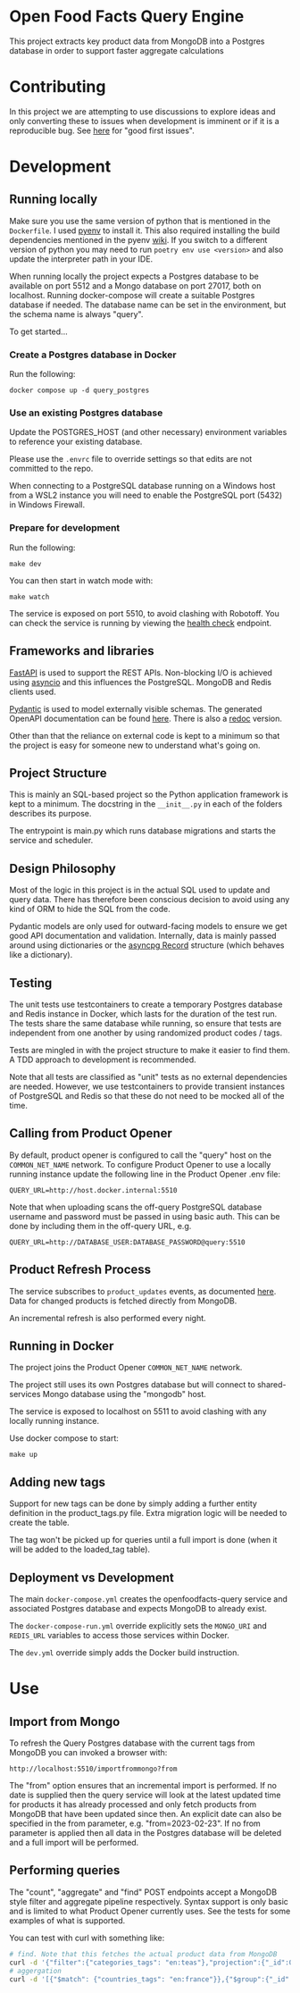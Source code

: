 # Open Food Facts Query Engine

This project extracts key product data from MongoDB into a Postgres database in order to support faster aggregate calculations

# Contributing

In this project we are attempting to use discussions to explore ideas and only converting these to issues when development is imminent or if it is a reproducible bug. See [here](https://github.com/openfoodfacts/openfoodfacts-query/discussions?discussions_q=is%3Aopen+label%3A%22good+first+issue%22) for "good first issues".

# Development

## Running locally

Make sure you use the same version of python that is mentioned in the `Dockerfile`. I used [pyenv](https://github.com/pyenv/pyenv) to install it. This also required installing the build dependencies mentioned in the pyenv [wiki](https://github.com/pyenv/pyenv/wiki#suggested-build-environment). If you switch to a different version of python you may need to run `poetry env use <version>` and also update the interpreter path in your IDE.

When running locally the project expects a Postgres database to be available on port 5512 and a Mongo database on port 27017, both on localhost. Running docker-compose will create a suitable Postgres database if needed. The database name can be set in the environment, but the schema name is always "query".

To get started...

### Create a Postgres database in Docker

Run the following:

```
docker compose up -d query_postgres
```

### Use an existing Postgres database

Update the POSTGRES_HOST (and other necessary) environment variables to reference your existing database.

Please use the `.envrc` file to override settings so that edits are not committed to the repo.

When connecting to a PostgreSQL database running on a Windows host from a WSL2 instance you will need to enable the PostgreSQL port (5432) in Windows Firewall.

### Prepare for development

Run the following:

```
make dev
```

You can then start in watch mode with:

```
make watch
```

The service is exposed on port 5510, to avoid clashing with Robotoff. You can check the service is running by viewing the [health check](http://localhost:5510/health) endpoint.

## Frameworks and libraries

[FastAPI](https://fastapi.tiangolo.com/) is used to support the REST APIs. Non-blocking I/O is achieved using [asyncio](https://docs.python.org/3/library/asyncio.html) and this influences the PostgreSQL. MongoDB and Redis clients used.

[Pydantic](https://docs.pydantic.dev/) is used to model externally visible schemas. The generated OpenAPI documentation can be found [here](http://localhost:5510/docs). There is also a [redoc](http://localhost:5510/redoc) version.

Other than that the reliance on external code is kept to a minimum so that the project is easy for someone new to understand what's going on.

## Project Structure

This is mainly an SQL-based project so the Python application framework is kept to a minimum. The docstring in the `__init__.py` in each of the folders describes its purpose.

The entrypoint is main.py which runs database migrations and starts the service and scheduler.

## Design Philosophy

Most of the logic in this project is in the actual SQL used to update and query data. There has therefore been conscious decision to avoid using any kind of ORM to hide the SQL from the code.

Pydantic models are only used for outward-facing models to ensure we get good API documentation and validation. Internally, data is mainly passed around using dictionaries or the [asyncpg Record](https://magicstack.github.io/asyncpg/current/api/index.html#asyncpg.Record) structure (which behaves like a dictionary).

## Testing

The unit tests use testcontainers to create a temporary Postgres database and Redis instance in Docker, which lasts for the duration of the test run. The tests share the same database while running, so ensure that tests are independent from one another by using randomized product codes / tags.

Tests are mingled in with the project structure to make it easier to find them. A TDD approach to development is recommended.

Note that all tests are classified as "unit" tests as no external dependencies are needed. However, we use testcontainers to provide transient instances of PostgreSQL and Redis so that these do not need to be mocked all of the time.

## Calling from Product Opener

By default, product opener is configured to call the "query" host on the `COMMON_NET_NAME` network. To configure Product Opener to use a locally running instance update the following line in the Product Opener .env file:

```
QUERY_URL=http://host.docker.internal:5510
```
Note that when uploading scans the off-query PostgreSQL database username and password must be passed in using basic auth. This can be done by including them in the off-query URL, e.g.
```
QUERY_URL=http://DATABASE_USER:DATABASE_PASSWORD@query:5510
```

## Product Refresh Process

The service subscribes to `product_updates` events, as documented [here](./docs/events/openfoodfacts-query.html). Data for changed products is fetched directly from MongoDB.

An incremental refresh is also performed every night.

## Running in Docker

The project joins the Product Opener `COMMON_NET_NAME` network.

The project still uses its own Postgres database but will connect to shared-services Mongo database using the "mongodb" host.

The service is exposed to localhost on 5511 to avoid clashing with any locally running instance.

Use docker compose to start:

```
make up
```

## Adding new tags

Support for new tags can be done by simply adding a further entity definition in the product_tags.py file. Extra migration logic will be needed to create the table.

The tag won't be picked up for queries until a full import is done (when it will be added to the loaded_tag table).

## Deployment vs Development

The main `docker-compose.yml` creates the openfoodfacts-query service and associated Postgres database and expects MongoDB to already exist.

The `docker-compose-run.yml` override explicitly sets the `MONGO_URI` and `REDIS_URL` variables to access those services within Docker.

The `dev.yml` override simply adds the Docker build instruction.

# Use

## Import from Mongo

To refresh the Query Postgres database with the current tags from MongoDB you can invoked a browser with:

```
http://localhost:5510/importfrommongo?from
```

The "from" option ensures that an incremental import is performed. If no date is supplied then the query service will look at the latest updated time for products it has already processed and only fetch products from MongoDB that have been updated since then. An explicit date can also be specified in the from parameter, e.g. "from=2023-02-23". If no from parameter is applied then all data in the Postgres database will be deleted and a full import will be performed.

## Performing queries

The "count", "aggregate" and "find" POST endpoints accept a MongoDB style filter and aggregate pipeline respectively. Syntax support is only basic and is limited to what Product Opener currently uses. See the tests for some examples of what is supported.

You can test with curl with something like:
```bash
# find. Note that this fetches the actual product data from MongoDB
curl -d '{"filter":{"categories_tags": "en:teas"},"projection":{"_id":0,"product_name":1},"limit":10}' -H "Content-Type: application/json" http://localhost:5510/find
# aggergation
curl -d '[{"$match": {"countries_tags": "en:france"}},{"$group":{"_id":"$brands_tags"}}]' -H "Content-Type: application/json" http://localhost:5510/aggregate
```


